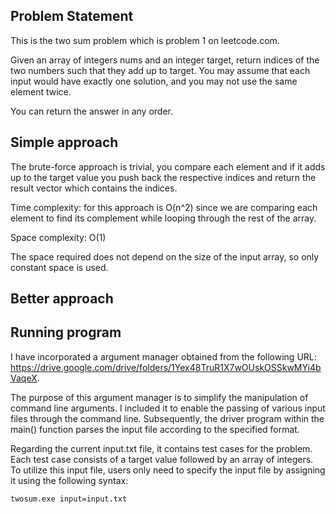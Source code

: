 ## Problem Statement 
This is the two sum problem which is problem 1 on leetcode.com. 

Given an array of integers nums and an integer target, return indices of the two numbers such that they add up to target.
You may assume that each input would have exactly one solution, and you may not use the same element twice.

You can return the answer in any order.

## Simple approach
The brute-force approach is trivial, you compare each element and if it adds up to the target value you push back the respective indices and return the result vector which contains the indices. 

Time complexity: for this approach is O(n^2) since we are comparing each element to find its complement while looping through the rest of the array.

Space complexity: O(1)

The space required does not depend on the size of the input array, so only constant space is used.

## Better approach


## Running program
I have incorporated a argument manager obtained from the following URL: https://drive.google.com/drive/folders/1Yex48TruR1X7wOUskOSSkwMYi4bVaqeX.

The purpose of this argument manager is to simplify the manipulation of command line arguments. I included it to enable the passing of various input files through the command line. Subsequently, the driver program within the main() function parses the input file according to the specified format.

Regarding the current input.txt file, it contains test cases for the problem. Each test case consists of a target value followed by an array of integers. To utilize this input file, users only need to specify the input file by assigning it using the following syntax:
```
twosum.exe input=input.txt
```
